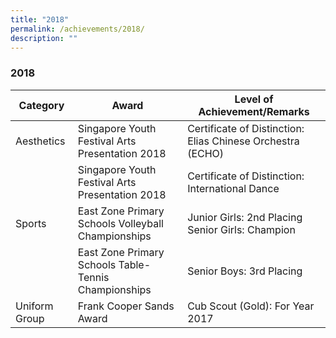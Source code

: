```yaml
---
title: "2018"
permalink: /achievements/2018/
description: ""
---
```

### 2018

| Category | Award | Level of Achievement/Remarks |
|---|---|---|
| Aesthetics  | Singapore Youth Festival Arts Presentation 2018 | Certificate of Distinction: Elias Chinese Orchestra (ECHO)  |
|   | Singapore Youth Festival Arts Presentation 2018  | Certificate of Distinction: International Dance   |
| Sports  | East Zone Primary Schools Volleyball Championships   | Junior Girls: 2nd Placing  <br>Senior Girls: Champion  |
|   | East Zone Primary Schools Table-Tennis Championships  | Senior Boys: 3rd Placing  |
|  Uniform Group | Frank Cooper Sands Award   | Cub Scout (Gold): For Year 2017  |